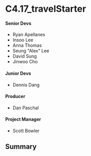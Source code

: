 # C4.17_travelStarter

#### Senior Devs
- Ryan Apellanes
- Insoo Lee
- Anna Thomas
- Seung "Alex" Lee
- David Sung
- Jinwoo Cho

#### Junior Devs
- Dennis Dang

#### Producer
- Dan Paschal

#### Project Manager
- Scott Bowler


Summary
--------------------


